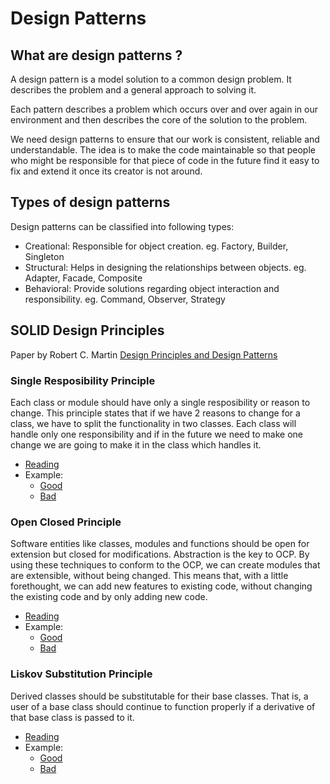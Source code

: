 # Design Patterns

## What are design patterns ?
A design pattern is a model solution to a common design problem. It describes the problem and a general approach to solving it.

Each pattern describes a problem which occurs over and over again in our environment and then describes the core of the solution to the problem.

We need design patterns to ensure that our work is consistent, reliable and understandable. The idea is to make the code maintainable so that people who might be responsible for that piece of code in the future find it easy to fix and extend it once its creator is not around.

## Types of design patterns

Design patterns can be classified into following types:

* Creational: Responsible for object creation. eg. Factory, Builder, Singleton
* Structural: Helps in designing the relationships between objects. eg. Adapter, Facade, Composite
* Behavioral: Provide solutions regarding object interaction and responsibility. eg. Command, Observer, Strategy

## SOLID Design Principles

Paper by Robert C. Martin [Design Principles and Design Patterns](https://fi.ort.edu.uy/innovaportal/file/2032/1/design_principles.pdf)

### Single Resposibility Principle
Each class or module should have only a single resposibility or reason to change. This principle states that if we have 2 reasons to change for a class, we have to split the functionality in two classes. Each class will handle only one responsibility and if in the future we need to make one change we are going to make it in the class which handles it.
* [Reading](https://code.tutsplus.com/tutorials/solid-part-1-the-single-responsibility-principle--net-36074)
* Example:
	* [Good](https://github.com/dboyliao/SOLID/blob/master/python_code/good/single_responsibility.py)
	* [Bad](https://github.com/dboyliao/SOLID/blob/master/python_code/bad/single_responsibility.py)
	
### Open Closed Principle
Software entities like classes, modules and functions should be open for extension but closed for modifications. Abstraction is the key to OCP. By using these techniques to conform to the
OCP, we can create modules that are extensible, without being changed. This means
that, with a little forethought, we can add new features to existing code, without
changing the existing code and by only adding new code. 
* [Reading](https://code.tutsplus.com/tutorials/solid-part-2-the-openclosed-principle--net-36600)
* Example:
	* [Good](https://github.com/dboyliao/SOLID/blob/master/python_code/good/open_close.py)
	* [Bad](https://github.com/dboyliao/SOLID/blob/master/python_code/bad/open_close.py)

### Liskov Substitution Principle
Derived classes should be substitutable for their base classes. That is, a user of a base class should continue to function properly if a derivative of that base class is passed to it.
* [Reading](http://retis.sssup.it/~lipari/courses/cpp09/lsp.pdf)
* Example:
	* [Good](https://github.com/dboyliao/SOLID/blob/master/python_code/good/LSP.py)
	* [Bad](https://github.com/dboyliao/SOLID/blob/master/python_code/bad/LSP.py)
